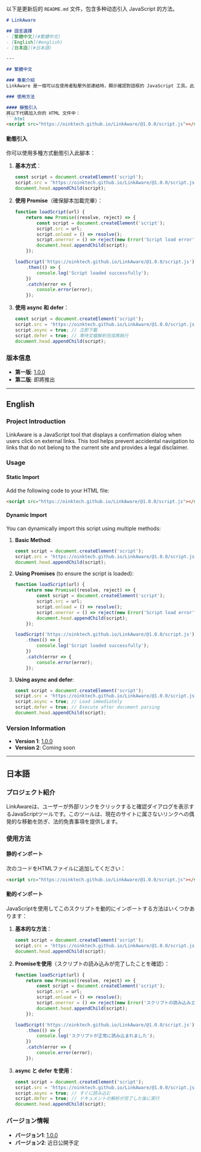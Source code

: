 以下是更新后的 `README.md` 文件，包含多种动态引入 JavaScript 的方法。

```markdown
# LinkAware

## 語言選擇
- [繁體中文](#繁體中文)
- [English](#english)
- [日本語](#日本語)

---

## 繁體中文

### 專案介紹
LinkAware 是一個可以在使用者點擊外部連結時，顯示確認對話框的 JavaScript 工具。此工具可防止意外跳轉到不屬於該網站的連結，並提供法律聲明。

### 使用方法

#### 靜態引入
將以下代碼加入你的 HTML 文件中：
```html
<script src="https://oinktech.github.io/LinkAware/@1.0.0/script.js"></script>
```

#### 動態引入
你可以使用多種方式動態引入此腳本：

1. **基本方式**：
    ```javascript
    const script = document.createElement('script');
    script.src = 'https://oinktech.github.io/LinkAware/@1.0.0/script.js';
    document.head.appendChild(script);
    ```

2. **使用 Promise**（確保腳本加載完畢）：
    ```javascript
    function loadScript(url) {
        return new Promise((resolve, reject) => {
            const script = document.createElement('script');
            script.src = url;
            script.onload = () => resolve();
            script.onerror = () => reject(new Error('Script load error'));
            document.head.appendChild(script);
        });

    loadScript('https://oinktech.github.io/LinkAware/@1.0.0/script.js')
        .then(() => {
            console.log('Script loaded successfully');
        })
        .catch(error => {
            console.error(error);
        });
    ```

3. **使用 async 和 defer**：
    ```javascript
    const script = document.createElement('script');
    script.src = 'https://oinktech.github.io/LinkAware/@1.0.0/script.js';
    script.async = true; // 立即下載
    script.defer = true; // 等待文檔解析完成再執行
    document.head.appendChild(script);
    ```

### 版本信息
- **第一版**: [1.0.0](https://oinktech.github.io/LinkAware/@1.0.0/script.js)
- **第二版**: 即將推出

---

## English

### Project Introduction
LinkAware is a JavaScript tool that displays a confirmation dialog when users click on external links. This tool helps prevent accidental navigation to links that do not belong to the current site and provides a legal disclaimer.

### Usage

#### Static Import
Add the following code to your HTML file:
```html
<script src="https://oinktech.github.io/LinkAware/@1.0.0/script.js"></script>
```

#### Dynamic Import
You can dynamically import this script using multiple methods:

1. **Basic Method**:
    ```javascript
    const script = document.createElement('script');
    script.src = 'https://oinktech.github.io/LinkAware/@1.0.0/script.js';
    document.head.appendChild(script);
    ```

2. **Using Promises** (to ensure the script is loaded):
    ```javascript
    function loadScript(url) {
        return new Promise((resolve, reject) => {
            const script = document.createElement('script');
            script.src = url;
            script.onload = () => resolve();
            script.onerror = () => reject(new Error('Script load error'));
            document.head.appendChild(script);
        });

    loadScript('https://oinktech.github.io/LinkAware/@1.0.0/script.js')
        .then(() => {
            console.log('Script loaded successfully');
        })
        .catch(error => {
            console.error(error);
        });
    ```

3. **Using async and defer**:
    ```javascript
    const script = document.createElement('script');
    script.src = 'https://oinktech.github.io/LinkAware/@1.0.0/script.js';
    script.async = true; // Load immediately
    script.defer = true; // Execute after document parsing
    document.head.appendChild(script);
    ```

### Version Information
- **Version 1**: [1.0.0](https://oinktech.github.io/LinkAware/@1.0.0/script.js)
- **Version 2**: Coming soon

---

## 日本語

### プロジェクト紹介
LinkAwareは、ユーザーが外部リンクをクリックすると確認ダイアログを表示するJavaScriptツールです。このツールは、現在のサイトに属さないリンクへの偶発的な移動を防ぎ、法的免責事項を提供します。

### 使用方法

#### 静的インポート
次のコードをHTMLファイルに追加してください：
```html
<script src="https://oinktech.github.io/LinkAware/@1.0.0/script.js"></script>
```

#### 動的インポート
JavaScriptを使用してこのスクリプトを動的にインポートする方法はいくつかあります：

1. **基本的な方法**：
    ```javascript
    const script = document.createElement('script');
    script.src = 'https://oinktech.github.io/LinkAware/@1.0.0/script.js';
    document.head.appendChild(script);
    ```

2. **Promiseを使用**（スクリプトの読み込みが完了したことを確認）：
    ```javascript
    function loadScript(url) {
        return new Promise((resolve, reject) => {
            const script = document.createElement('script');
            script.src = url;
            script.onload = () => resolve();
            script.onerror = () => reject(new Error('スクリプトの読み込みエラー'));
            document.head.appendChild(script);
        });

    loadScript('https://oinktech.github.io/LinkAware/@1.0.0/script.js')
        .then(() => {
            console.log('スクリプトが正常に読み込まれました');
        })
        .catch(error => {
            console.error(error);
        });
    ```

3. **async と defer を使用**：
    ```javascript
    const script = document.createElement('script');
    script.src = 'https://oinktech.github.io/LinkAware/@1.0.0/script.js';
    script.async = true; // すぐに読み込む
    script.defer = true; // ドキュメントの解析が完了した後に実行
    document.head.appendChild(script);
    ```

### バージョン情報
- **バージョン1**: [1.0.0](https://oinktech.github.io/LinkAware/@1.0.0/script.js)
- **バージョン2**: 近日公開予定
```

